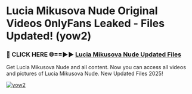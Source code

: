 # Lucia Mikusova Nude Original Videos 0nlyFans Leaked - Files Updated! (yow2)

<h3>🔴 CLICK HERE 🌐==►► <a href="https://tinyurl.com/yrmya6cz" rel="nofollow">Lucia Mikusova Nude Updated Files</a></h3>

Get Lucia Mikusova Nude and all content. Now you can access all videos and pictures of Lucia Mikusova Nude. New Updated Files 2025!

[![yow2](https://i.imgur.com/FMdXYCs.gif)](https://tinyurl.com/yrmya6cz)
